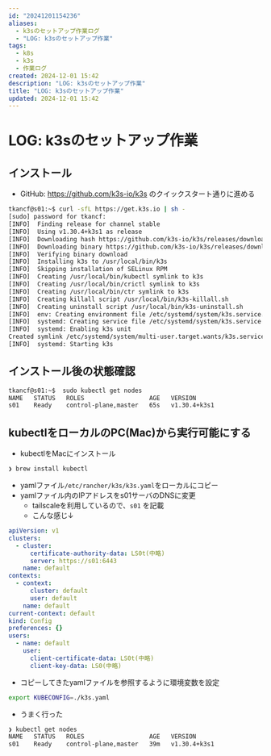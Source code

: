```yaml
---
id: "20241201154236"
aliases:
  - k3sのセットアップ作業ログ
  - "LOG: k3sのセットアップ作業"
tags:
  - k8s
  - k3s
  - 作業ログ
created: 2024-12-01 15:42
description: "LOG: k3sのセットアップ作業"
title: "LOG: k3sのセットアップ作業"
updated: 2024-12-01 15:42
---
```


# LOG: k3sのセットアップ作業

## インストール

- GitHub: https://github.com/k3s-io/k3s のクイックスタート通りに進める

```bash
tkancf@s01:~$ curl -sfL https://get.k3s.io | sh -
[sudo] password for tkancf:
[INFO]  Finding release for channel stable
[INFO]  Using v1.30.4+k3s1 as release
[INFO]  Downloading hash https://github.com/k3s-io/k3s/releases/download/v1.30.4+k3s1/sha256sum-amd64.txt
[INFO]  Downloading binary https://github.com/k3s-io/k3s/releases/download/v1.30.4+k3s1/k3s
[INFO]  Verifying binary download
[INFO]  Installing k3s to /usr/local/bin/k3s
[INFO]  Skipping installation of SELinux RPM
[INFO]  Creating /usr/local/bin/kubectl symlink to k3s
[INFO]  Creating /usr/local/bin/crictl symlink to k3s
[INFO]  Creating /usr/local/bin/ctr symlink to k3s
[INFO]  Creating killall script /usr/local/bin/k3s-killall.sh
[INFO]  Creating uninstall script /usr/local/bin/k3s-uninstall.sh
[INFO]  env: Creating environment file /etc/systemd/system/k3s.service.env
[INFO]  systemd: Creating service file /etc/systemd/system/k3s.service
[INFO]  systemd: Enabling k3s unit
Created symlink /etc/systemd/system/multi-user.target.wants/k3s.service → /etc/systemd/system/k3s.service.
[INFO]  systemd: Starting k3s
```

## インストール後の状態確認

```bash
tkancf@s01:~$  sudo kubectl get nodes
NAME   STATUS   ROLES                  AGE   VERSION
s01    Ready    control-plane,master   65s   v1.30.4+k3s1
```

## kubectlをローカルのPC(Mac)から実行可能にする

- kubectlをMacにインストール

```bash
❯ brew install kubectl
```

- yamlファイル`/etc/rancher/k3s/k3s.yaml`をローカルにコピー
- yamlファイル内のIPアドレスをs01サーバのDNSに変更
    - tailscaleを利用しているので、`s01` を記載
    - こんな感じ↓

```yaml
apiVersion: v1
clusters:
  - cluster:
      certificate-authority-data: LS0t(中略)
      server: https://s01:6443
    name: default
contexts:
  - context:
      cluster: default
      user: default
    name: default
current-context: default
kind: Config
preferences: {}
users:
  - name: default
    user:
      client-certificate-data: LS0t(中略)
      client-key-data: LS0(中略)
```

- コピーしてきたyamlファイルを参照するように環境変数を設定

```bash
export KUBECONFIG=./k3s.yaml
```

- うまく行った

```bash
❯ kubectl get nodes
NAME   STATUS   ROLES                  AGE   VERSION
s01    Ready    control-plane,master   39m   v1.30.4+k3s1
```
